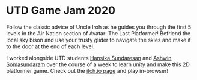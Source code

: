 # UTD Game Jam 2020

Follow the classic advice of Uncle Iroh as he guides you through the first 5 levels in the Air Nation section of Avatar: The Last Platformer! Befriend the local sky bison and use your trusty glider to navigate the skies and make it to the door at the end of each level.

I worked alongside UTD students [Hansika Sundaresan](https://github.com/hansikasundaresan) and [Ashwin Somasundaram](https://github.com/AshwinSomasundaram) over the course of a week to learn unity and make this 2D platformer game. Check out the [itch.io page](https://rdchan.itch.io/the-avatar) and play in-browser!
